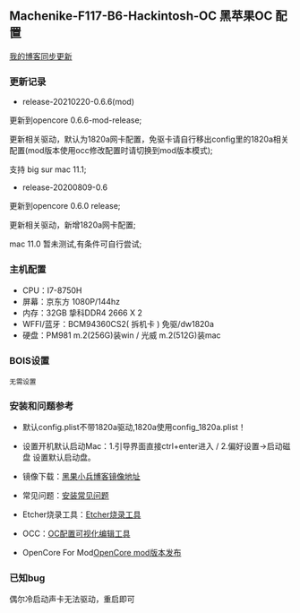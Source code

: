 ## Machenike-F117-B6-Hackintosh-OC 黑苹果OC 配置

[我的博客同步更新](https://www.chenweikang.top/?p=713 "左手代码右手诗")

### 更新记录

-  release-20210220-0.6.6(mod)

更新到opencore 0.6.6-mod-release;

更新相关驱动，默认为1820a网卡配置，免驱卡请自行移出config里的1820a相关配置(mod版本使用occ修改配置时请切换到mod版本模式);

支持 big sur mac 11.1;


-  release-20200809-0.6

更新到opencore 0.6.0 release;

更新相关驱动，新增1820a网卡配置;

mac 11.0 暂未测试,有条件可自行尝试;

### 主机配置
- CPU：I7-8750H
- 屏幕：京东方 1080P/144hz
- 内存：32GB 挚科DDR4 2666 X 2
- WFFI/蓝牙：BCM94360CS2( 拆机卡 ) 免驱/dw1820a
- 硬盘：PM981 m.2(256G)装win / 光威 m.2(512G)装mac


### BOIS设置
```
无需设置
```

### 安装和问题参考

- 默认config.plist不带1820a驱动,1820a使用config_1820a.plist！

- 设置开机默认启动Mac：1.引导界面直接ctrl+enter进入 / 2.偏好设置->启动磁盘 设置默认启动盘。
 
- 镜像下载：[黑果小兵博客镜像地址](https://mirrors.dtops.cc/iso/MacOS/daliansky_macos/ "黑果小兵镜像")

- 常见问题：[安装常见问题](https://blog.daliansky.net/Common-problems-and-solutions-in-macOS-Catalina-10.15-installation.html "安装常见问题")

- Etcher烧录工具：[Etcher烧录工具](https://www.balena.io/etcher/ "Etcher烧录工具")

- OCC：[OC配置可视化编辑工具](https://mackie100projects.altervista.org/download-opencore-configurator/ "OCC")

- OpenCore For Mod[OpenCore mod版本发布](http://bbs.pcbeta.com/viewthread-1838814-1-1.html "OpenCore For Mod")

### 已知bug

偶尔冷启动声卡无法驱动，重启即可


